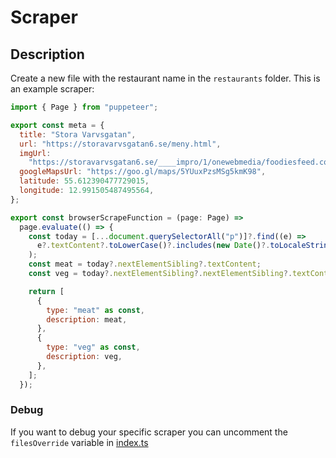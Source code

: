 # Scraper

## Description

Create a new file with the restaurant name in the `restaurants` folder.
This is an example scraper:

```js
import { Page } from "puppeteer";

export const meta = {
  title: "Stora Varvsgatan",
  url: "https://storavarvsgatan6.se/meny.html",
  imgUrl:
    "https://storavarvsgatan6.se/____impro/1/onewebmedia/foodiesfeed.com_close-up-on-healthy-green-broccoli%20%28kopia%29.jpg?etag=%226548df-5f256567%22&sourceContentType=image%2Fjpeg&ignoreAspectRatio&resize=1900%2B1267&extract=81%2B0%2B939%2B1190&quality=85",
  googleMapsUrl: "https://goo.gl/maps/5YUuxPzsMSg5kmK98",
  latitude: 55.612390477729015,
  longitude: 12.991505487495564,
};

export const browserScrapeFunction = (page: Page) =>
  page.evaluate(() => {
    const today = [...document.querySelectorAll("p")]?.find((e) =>
      e?.textContent?.toLowerCase()?.includes(new Date()?.toLocaleString("sv-SE", { weekday: "long" }))
    );
    const meat = today?.nextElementSibling?.textContent;
    const veg = today?.nextElementSibling?.nextElementSibling?.textContent;

    return [
      {
        type: "meat" as const,
        description: meat,
      },
      {
        type: "veg" as const,
        description: veg,
      },
    ];
  });
```

### Debug

If you want to debug your specific scraper you can uncomment the `filesOverride` variable in [index.ts](index.ts)
